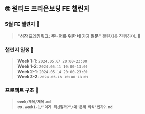## 🤓 원티드 프리온보딩 FE 챌린지

### 5월 FE 챌린지 🍃
> **"성장 프레임워크: 주니어를 위한 네 가지 질문"** 챌린지를 진행하며..📝

### 챌린지 일정 📆

> **Week 1-1**: `2024.05.07 20:00-23:00`   
> **Week 1-2**: `2024.05.11 10:00-13:00`   
> **Week 2-1**: `2024.05.14 20:00-23:00`   
> **Week 2-2**: `2024.05.18 10:00-13:00`

### 프로젝트 구조 📂

> **`week/제목/제목.md`**   
> **ex. `week1-1/"이게 최선일까?"/왜'문제 의식'인가?.md`**
